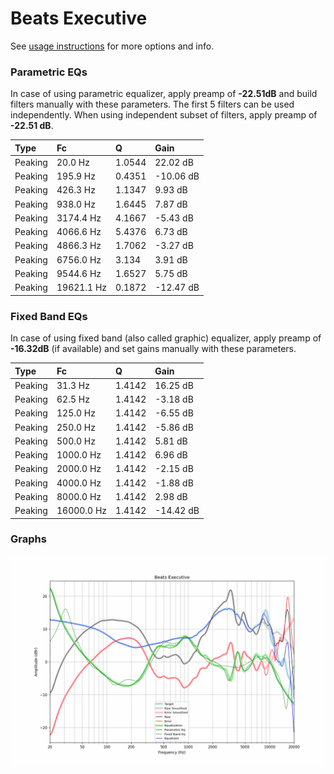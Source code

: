 # Beats Executive
See [usage instructions](https://github.com/jaakkopasanen/AutoEq#usage) for more options and info.

### Parametric EQs
In case of using parametric equalizer, apply preamp of **-22.51dB** and build filters manually
with these parameters. The first 5 filters can be used independently.
When using independent subset of filters, apply preamp of **-22.51 dB**.

| Type    | Fc         |      Q | Gain      |
|:--------|:-----------|:-------|:----------|
| Peaking | 20.0 Hz    | 1.0544 | 22.02 dB  |
| Peaking | 195.9 Hz   | 0.4351 | -10.06 dB |
| Peaking | 426.3 Hz   | 1.1347 | 9.93 dB   |
| Peaking | 938.0 Hz   | 1.6445 | 7.87 dB   |
| Peaking | 3174.4 Hz  | 4.1667 | -5.43 dB  |
| Peaking | 4066.6 Hz  | 5.4376 | 6.73 dB   |
| Peaking | 4866.3 Hz  | 1.7062 | -3.27 dB  |
| Peaking | 6756.0 Hz  | 3.134  | 3.91 dB   |
| Peaking | 9544.6 Hz  | 1.6527 | 5.75 dB   |
| Peaking | 19621.1 Hz | 0.1872 | -12.47 dB |

### Fixed Band EQs
In case of using fixed band (also called graphic) equalizer, apply preamp of **-16.32dB**
(if available) and set gains manually with these parameters.

| Type    | Fc         |      Q | Gain      |
|:--------|:-----------|:-------|:----------|
| Peaking | 31.3 Hz    | 1.4142 | 16.25 dB  |
| Peaking | 62.5 Hz    | 1.4142 | -3.18 dB  |
| Peaking | 125.0 Hz   | 1.4142 | -6.55 dB  |
| Peaking | 250.0 Hz   | 1.4142 | -5.86 dB  |
| Peaking | 500.0 Hz   | 1.4142 | 5.81 dB   |
| Peaking | 1000.0 Hz  | 1.4142 | 6.96 dB   |
| Peaking | 2000.0 Hz  | 1.4142 | -2.15 dB  |
| Peaking | 4000.0 Hz  | 1.4142 | -1.88 dB  |
| Peaking | 8000.0 Hz  | 1.4142 | 2.98 dB   |
| Peaking | 16000.0 Hz | 1.4142 | -14.42 dB |

### Graphs
![](./Beats%20Executive.png)